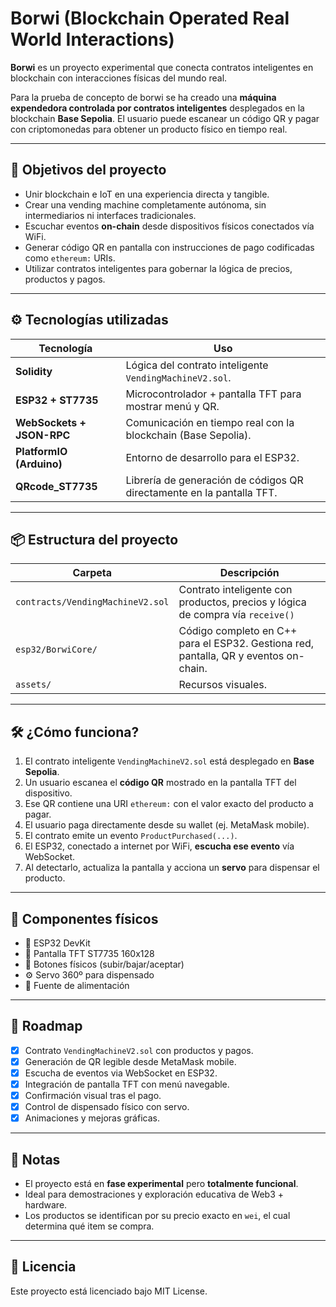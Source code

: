 # Borwi (Blockchain Operated Real World Interactions)

**Borwi** es un proyecto experimental que conecta contratos inteligentes en blockchain con interacciones físicas del mundo real.

Para la prueba de concepto de borwi se ha creado una **máquina expendedora controlada por contratos inteligentes** desplegados en la blockchain **Base Sepolia**. El usuario puede escanear un código QR y pagar con criptomonedas para obtener un producto físico en tiempo real.

---

## 🎯 Objetivos del proyecto

- Unir blockchain e IoT en una experiencia directa y tangible.
- Crear una vending machine completamente autónoma, sin intermediarios ni interfaces tradicionales.
- Escuchar eventos **on-chain** desde dispositivos físicos conectados vía WiFi.
- Generar código QR en pantalla con instrucciones de pago codificadas como `ethereum:` URIs.
- Utilizar contratos inteligentes para gobernar la lógica de precios, productos y pagos.

---

## ⚙️ Tecnologías utilizadas

| Tecnología | Uso |
|------------|-----|
| **Solidity** | Lógica del contrato inteligente `VendingMachineV2.sol`. |
| **ESP32 + ST7735** | Microcontrolador + pantalla TFT para mostrar menú y QR. |
| **WebSockets + JSON-RPC** | Comunicación en tiempo real con la blockchain (Base Sepolia). |
| **PlatformIO (Arduino)** | Entorno de desarrollo para el ESP32. |
| **QRcode_ST7735** | Librería de generación de códigos QR directamente en la pantalla TFT. |

---

## 📦 Estructura del proyecto

| Carpeta | Descripción |
|--------|-------------|
| `contracts/VendingMachineV2.sol` | Contrato inteligente con productos, precios y lógica de compra vía `receive()` |
| `esp32/BorwiCore/` | Código completo en C++ para el ESP32. Gestiona red, pantalla, QR y eventos on-chain. |
| `assets/` | Recursos visuales. |

---

## 🛠️ ¿Cómo funciona?

1. El contrato inteligente `VendingMachineV2.sol` está desplegado en **Base Sepolia**.
2. Un usuario escanea el **código QR** mostrado en la pantalla TFT del dispositivo.
3. Ese QR contiene una URI `ethereum:` con el valor exacto del producto a pagar.
4. El usuario paga directamente desde su wallet (ej. MetaMask mobile).
5. El contrato emite un evento `ProductPurchased(...)`.
6. El ESP32, conectado a internet por WiFi, **escucha ese evento** vía WebSocket.
7. Al detectarlo, actualiza la pantalla y acciona un **servo** para dispensar el producto.

---

## 🧩 Componentes físicos

- 🧠 ESP32 DevKit
- 🎨 Pantalla TFT ST7735 160x128
- 🔘 Botones físicos (subir/bajar/aceptar)
- ⚙️ Servo 360º para dispensado
- 🔌 Fuente de alimentación

---

## 🚀 Roadmap

- [x] Contrato `VendingMachineV2.sol` con productos y pagos.
- [x] Generación de QR legible desde MetaMask mobile.
- [x] Escucha de eventos via WebSocket en ESP32.
- [x] Integración de pantalla TFT con menú navegable.
- [x] Confirmación visual tras el pago.
- [x] Control de dispensado físico con servo.
- [x] Animaciones y mejoras gráficas.

---

## 📝 Notas

- El proyecto está en **fase experimental** pero **totalmente funcional**.
- Ideal para demostraciones y exploración educativa de Web3 + hardware.
- Los productos se identifican por su precio exacto en `wei`, el cual determina qué item se compra.

---

## 📄 Licencia

Este proyecto está licenciado bajo MIT License.
